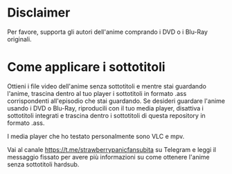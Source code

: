 # Disclaimer
Per favore, supporta gli autori dell'anime comprando i DVD o i Blu-Ray originali.

# Come applicare i sottotitoli
Ottieni i file video dell'anime senza sottotitoli e mentre stai guardando l'anime, trascina dentro al tuo player i sottotitoli in formato .ass corrispondenti all'episodio che stai guardando. Se desideri guardare l'anime usando i DVD o Blu-Ray, riproducili con il tuo media player, disattiva i sottotitoli integrati e trascina dentro i sottotitoli di questa repository in formato .ass.

I media player che ho testato personalmente sono VLC e mpv.

Vai al canale https://t.me/strawberrypanicfansubita su Telegram e leggi il messaggio fissato per avere più informazioni su come ottenere l'anime senza sottotitoli hardsub.
